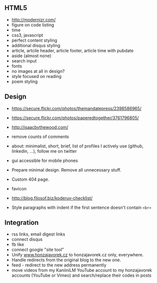 
## HTML5

- http://modernizr.com/
- figure on code listing
- time
- css3, javascript
- perfect content styling
- additional disqus styling
- article, artcile header, article footer, article time with pubdate
- aside (almost none)
- search input
- fonts
- no images at all in design?
- style focused on reading
- poem styling

## Design

- https://secure.flickr.com/photos/themandatepress/2398586965/
- https://secure.flickr.com/photos/paperedtogether/3761796805/
- http://isaacbythewood.com/

- remove counts of comments
- about: minimalist, short, brief, list of profiles I actively use (github, linkedin, ...), follow me on twitter
- gui accessible for mobile phones

- Prepare minimal design. Remove all unnecessary stuff.
- Custom 404 page.
- favicon
- http://blog.filosof.biz/koderuv-checklist/
- Style paragraphs with indent if the first sentence doesn't contain `<br>`

## Integration

- rss links, email digest links
- connect disqus
- fb like
- connect google "site tool"
- Unify www.honzajavorek.cz to honzajavorek.cz only, everywhere.
- Handle redirects from the original blog to the new one.
- feed - redirect to the new address permanently
- move videos from my KaniiniLM YouTube account to my honzajavorek accounts (YouTube or Vimeo) and search/replace their codes in posts
